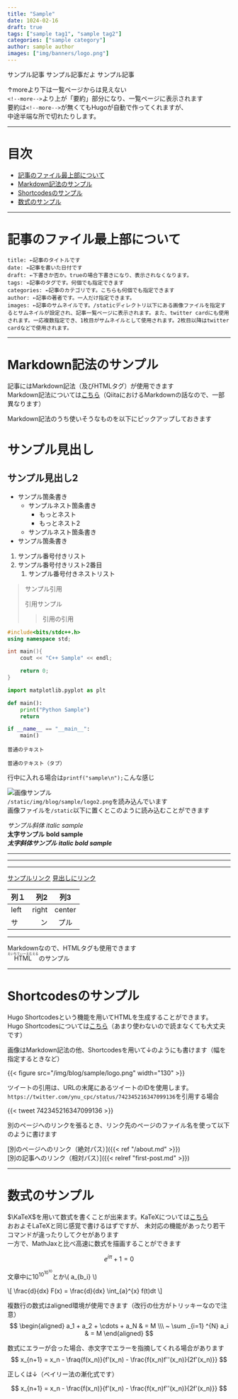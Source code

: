 ```yaml
---
title: "Sample"
date: 1024-02-16
draft: true
tags: ["sample tag1", "sample tag2"]
categories: ["sample category"]
author: sample author
images: ["img/banners/logo.png"]
---
```


サンプル記事
サンプル記事だよ
サンプル記事

<!--more-->

↑moreより下は一覧ページからは見えない  
`<!--more-->`より上が「要約」部分になり、一覧ページに表示されます  
要約は`<!--more-->`が無くてもHugoが自動で作ってくれますが、  
中途半端な所で切れたりします。
<!--
改行は行末に半角スペースを2つ入れるとできます
ちなみにこれはコメントで、記事には表示されません
-->

* * *

# 目次
- [記事のファイル最上部について](#記事のファイル最上部について)
- [Markdown記法のサンプル](#Markdown記法のサンプル)
- [Shortcodesのサンプル](#Shortcodesのサンプル)
- [数式のサンプル](#数式のサンプル)

* * *

# 記事のファイル最上部について
```
title: ←記事のタイトルです
date: ←記事を書いた日付です
draft: ←下書きか否か。trueの場合下書きになり、表示されなくなります。
tags: ←記事のタグです。何個でも指定できます
categories: ←記事のカテゴリです。こちらも何個でも指定できます
author: ←記事の著者です。一人だけ指定できます。
images: ←記事のサムネイルです。/staticディレクトリ以下にある画像ファイルを指定するとサムネイルが設定され、記事一覧ページに表示されます。また、twitter cardにも使用されます。一応複数指定でき、1枚目がサムネイルとして使用されます。2枚目以降はtwitter cardなどで使用されます。
```

* * *

# Markdown記法のサンプル

記事にはMarkdown記法（及びHTMLタグ）が使用できます  
Markdown記法については[こちら](https://qiita.com/Qiita/items/c686397e4a0f4f11683d)（QiitaにおけるMarkdownの話なので、一部異なります）

Markdown記法のうち使いそうなものを以下にピックアップしておきます

# サンプル見出し
## サンプル見出し2

- サンプル箇条書き
    - サンプルネスト箇条書き
        - もっとネスト
        - もっとネスト2
    - サンプルネスト箇条書き
- サンプル箇条書き

1. サンプル番号付きリスト
1. サンプル番号付きリスト2番目
    1. サンプル番号付きネストリスト

> サンプル引用
>
> 引用サンプル
>
>> 引用の引用

```C++
#include<bits/stdc++.h>
using namespace std;

int main(){
    cout << "C++ Sample" << endl;

    return 0;
}
```

```Python
import matplotlib.pyplot as plt

def main():
    print("Python Sample")
    return

if __name__ == "__main__":
    main()
```

```
普通のテキスト
```

    普通のテキスト（タブ）

行中に入れる場合は`printf("sample\n");`こんな感じ

![画像サンプル](/img/blog/sample/logo2.png)  
`/static/img/blog/sample/logo2.png`を読み込んでいます  
画像ファイルを`/static`以下に置くとこのように読み込むことができます

*サンプル斜体* _italic sample_  
**太字サンプル** __bold sample__  
***太字斜体サンプル*** ___italic bold sample___

* * *

- - -

_ _ _

[サンプルリンク](https://ynucpc.github.io/)
[見出しにリンク](#サンプル見出し2)

|列１|列2|列3|
|:--|--:|:--:|
|left|right|center|
|サ|ン|プル|

---

Markdownなので、HTMLタグも使用できます  
<ruby>
HTML<rt>えいちてぃーえむえる</rt>
</ruby>
のサンプル

* * *

# Shortcodesのサンプル

Hugo Shortcodesという機能を用いてHTMLを生成することができます。  
Hugo Shortcodesについては[こちら](https://gohugo.io/content-management/shortcodes/)（あまり使わないので読まなくても大丈夫です）

画像はMarkdown記法の他、Shortcodesを用いて↓のようにも書けます（幅を指定するときなど）

{{< figure src="/img/blog/sample/logo.png" width="130" >}}

ツイートの引用は、URLの末尾にあるツイートのIDを使用します。  
`https://twitter.com/ynu_cpc/status/742345216347099136`を引用する場合

{{< tweet 742345216347099136 >}}

別のページへのリンクを張るとき、リンク先のページのファイル名を使って以下のように書けます

[別のページへのリンク（絶対パス）]({{< ref "/about.md" >}})  
[別の記事へのリンク（相対パス）]({{< relref "first-post.md" >}})

* * *

# 数式のサンプル

$\KaTeX$を用いて数式を書くことが出来ます。KaTeXについては[こちら](https://katex.org/)  
おおよそLaTeXと同じ感覚で書けるはずですが、
未対応の機能があったり若干コマンドが違ったりしてクセがあります  
一方で、MathJaxと比べ高速に数式を描画することができます

$$
    e^{i \pi} + 1 = 0
$$

文章中に$10^{10^{10^{10}}}$とか\\( a_{b_i} \\)

\\[
    \frac{d}{dx} F(x) = \frac{d}{dx} \int_{a}^{x} f(t)dt
\\]

複数行の数式はaligned環境が使用できます（改行の仕方がトリッキーなので注意）
$$
\begin{aligned}
a_1 + a_2 + \cdots + a_N & = M \\\ ~
\sum _{i=1} ^{N} a_i & = M
\end{aligned}
$$
<!--
本来はバックスラッシュ2つで改行になるはずですが、
なぜか"\\\ "としないと改行になりません。
テキストエディタの設定によっては末尾の空白が消えてしまうため、チルダを入れています
-->

数式にエラーが合った場合、赤文字でエラーを指摘してくれる場合があります
$$
x_{n+1} = x_n - \fraq{f(x_n)}{f'(x_n) - \frac{f(x_n)f''(x_n)}{2f'(x_n)}}
$$

正しくは↓（ベイリー法の漸化式です）

$$
x_{n+1} = x_n - \frac{f(x_n)}{f'(x_n) - \frac{f(x_n)f''(x_n)}{2f'(x_n)}}
$$
